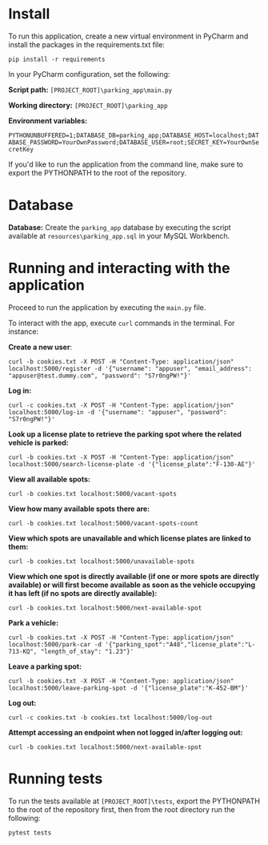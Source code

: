 # Install

To run this application, create a new virtual environment in PyCharm and install the packages in the requirements.txt file:

`pip install -r requirements`

In your PyCharm configuration, set the following:

**Script path:** `[PROJECT_ROOT]\parking_app\main.py`

**Working directory:** `[PROJECT_ROOT]\parking_app`

**Environment variables:**

`PYTHONUNBUFFERED=1;DATABASE_DB=parking_app;DATABASE_HOST=localhost;DATABASE_PASSWORD=YourOwnPassword;DATABASE_USER=root;SECRET_KEY=YourOwnSecretKey`

If you'd like to run the application from the command line, make sure to export the PYTHONPATH to the root of the repository.

# Database

**Database:** Create the `parking_app` database by executing the script available at `resources\parking_app.sql` in your MySQL Workbench.

# **Running and interacting with the application**

Proceed to run the application by executing the `main.py` file. 

To interact with the app, execute `curl` commands in the terminal. For instance:

**Create a new user**:

`curl -b cookies.txt -X POST -H "Content-Type: application/json" localhost:5000/register -d '{"username": "appuser", "email_address": "appuser@test.dummy.com", "password": "S7r0ngPW!"}'`

**Log in:**

`curl -c cookies.txt -X POST -H "Content-Type: application/json" localhost:5000/log-in -d '{"username": "appuser", "password": "S7r0ngPW!"}'`

**Look up a license plate to retrieve the parking spot where the related vehicle is parked:**

`curl -b cookies.txt -X POST -H "Content-Type: application/json" localhost:5000/search-license-plate -d '{"license_plate":"F-130-AE"}'`

**View all available spots:**

`curl -b cookies.txt localhost:5000/vacant-spots`

**View how many available spots there are:**

`curl -b cookies.txt localhost:5000/vacant-spots-count`

**View which spots are unavailable and which license plates are linked to them:**

`curl -b cookies.txt localhost:5000/unavailable-spots`

**View which one spot is directly available (if one or more spots are directly available) or will first become available as soon as the vehicle occupying it has left (if no spots are directly available):**

`curl -b cookies.txt localhost:5000/next-available-spot`

**Park a vehicle:**

`curl -b cookies.txt -X POST -H "Content-Type: application/json" localhost:5000/park-car -d '{"parking_spot":"A48","license_plate":"L-713-KQ", "length_of_stay": "1.23"}'`

**Leave a parking spot:**

`curl -b cookies.txt -X POST -H "Content-Type: application/json" localhost:5000/leave-parking-spot -d '{"license_plate":"K-452-BM"}'`

**Log out:**

`curl -c cookies.txt -b cookies.txt localhost:5000/log-out`

**Attempt accessing an endpoint when not logged in/after logging out:**

`curl -b cookies.txt localhost:5000/next-available-spot`

# Running tests

To run the tests available at `[PROJECT_ROOT]\tests`, export the PYTHONPATH to the root of the repository first, then from the root directory run the following:

`pytest tests`

